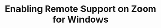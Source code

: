 ---
title: Enabling Remote Support on Zoom for Windows
description: this is meta description
layout: guide
icon: videocam
custom: false
type: Zoom
requirements:
- name: Windows PC
  icon: logo-windows
- name: Zoom
  icon: videocam
- name: Wi-Fi
  icon: wifi
- name: Web Browser
  icon: browsers-outline
- name: Camera
  icon: videocam
- name: Microphone
  icon: mic
steps:
- name: Open a Browser
  directions: On your PC, open a web browser. Since you're already looking at this
    guide, you can just open a new tab by clicking the + in the upper right corner.
    Optionally, you can click the link in step 2.
  image: "/img/works/support.svg"
  enableimg: false
  weight: "1"
- name: Sign into Zoom's Website
  directions: Go to http://zoom.us and click "sign in" in the upper right corner. If you do not already have an account, you will have to click "Sign up, it's free" instead and make an account.
  image: "/img/works/support.svg"
  weight: "2"
  enableimg: false
- name: Open Settings
  directions: Once you are signed in to your account, you should see a link on the left called "Settings." Click here, and scroll about halfway down until you see an option for remote control.
  image: "/img/works/support.svg"
  weight: "3"
  enableimg: false
- name: Enable Remote Access
  directions: If the setting for remote control is not turned on, click the switch on the right to enable it.
  image: "/img/works/support.svg"
  weight: "4"
  enableimg: false
outcomes:
- name: Remote Access is Enabled
  icon: videocam

---